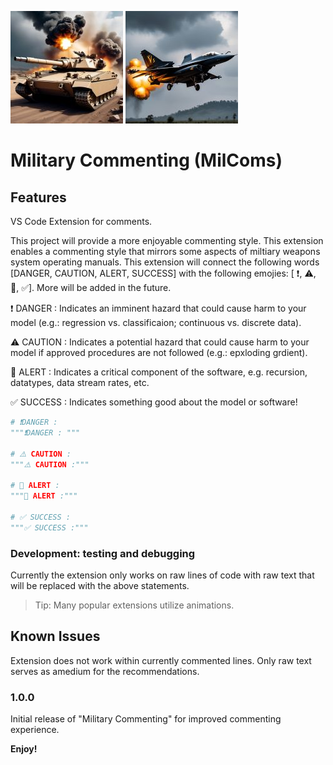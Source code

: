 
<p "center">
<img src="https://github.com/TimJN17/milcoms/blob/main/assets/20250212-Tank-180x180.jpg" width=180>
<img src="https://github.com/TimJN17/milcoms/blob/main/assets/20250212-Jet-180x180.jpg" width=180>
</p>

# Military Commenting (MilComs) 

## Features
VS Code Extension for comments. 

This project will provide a more enjoyable commenting style. This extension enables a commenting style that mirrors some aspects of miltiary weapons system operating manuals. This extension will connect the following words [DANGER, CAUTION, ALERT, SUCCESS] with the following emojies: [ ❗, ⚠️, 🚨, ✅]. More will be added in the future.

❗ DANGER : Indicates an imminent hazard that could cause harm to your model (e.g.: regression vs. classificaion; continuous vs. discrete data).

⚠️ CAUTION : Indicates a potential hazard that could cause harm to your model if approved procedures are not followed (e.g.: epxloding grdient).

🚨 ALERT : Indicates a critical component of the software, e.g. recursion, datatypes, data stream rates, etc. 

✅ SUCCESS : Indicates something good about the model or software!

```python
# ❗DANGER : 
"""❗DANGER : """

# ⚠️ CAUTION :
"""⚠️ CAUTION :"""

# 🚨 ALERT :
"""🚨 ALERT :"""

# ✅ SUCCESS :
"""✅ SUCCESS :"""
```

### Development: testing and debugging
Currently the extension only works on raw lines of code with raw text that will be replaced with the above statements. 

> Tip: Many popular extensions utilize animations.

## Known Issues
Extension does not work within currently commented lines. Only raw text serves as amedium for the recommendations. 

### 1.0.0
Initial release of "Military Commenting" for improved commenting experience. 

**Enjoy!**
